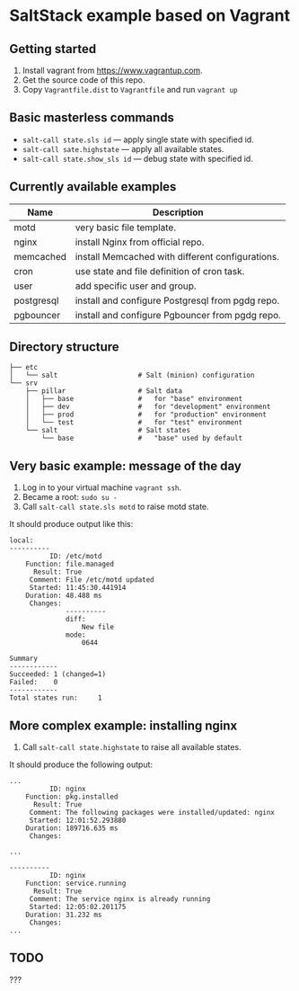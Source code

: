 SaltStack example based on Vagrant
==================================

Getting started
---------------

1. Install vagrant from https://www.vagrantup.com.
2. Get the source code of this repo.
3. Copy ``Vagrantfile.dist`` to ``Vagrantfile`` and run ``vagrant up``

Basic masterless commands
-------------------------

* ``salt-call state.sls id`` &mdash; apply single state with specified id.
* ``salt-call sate.highstate`` &mdash; apply all available states.
* ``salt-call state.show_sls id`` &mdash; debug state with specified id.

Currently available examples
----------------------------

Name        | Description                                          
----------- | ------------------------------------------------------
motd        | very basic file template.                            
nginx       | install Nginx from official repo.                    
memcached   | install Memcached with different configurations.     
cron        | use state and file definition of cron task.          
user        | add specific user and group.                         
postgresql  | install and configure Postgresql from pgdg repo.     
pgbouncer   | install and configure Pgbouncer from pgdg repo.      

Directory structure
-------------------

    ├── etc
    │   └── salt                    # Salt (minion) configuration
    └── srv
        ├── pillar                  # Salt data
        │   ├── base                #   for "base" environment
        │   ├── dev                 #   for "development" environment
        │   ├── prod                #   for "production" environment
        │   └── test                #   for "test" environment
        └── salt                    # Salt states
            └── base                #   "base" used by default

Very basic example: message of the day
--------------------------------------

1. Log in to your virtual machine ``vagrant ssh``.
2. Became a root: ``sudo su - ``
3. Call ``salt-call state.sls motd`` to raise motd state.

It should produce output like this:

    local:
    ----------
              ID: /etc/motd
        Function: file.managed
          Result: True
         Comment: File /etc/motd updated
         Started: 11:45:30.441914
        Duration: 48.488 ms
         Changes:
                  ----------
                  diff:
                      New file
                  mode:
                      0644

    Summary
    ------------
    Succeeded: 1 (changed=1)
    Failed:    0
    ------------
    Total states run:     1

More complex example: installing nginx
--------------------------------------

1. Call ``salt-call state.highstate`` to raise all available states.

It should produce the following output:

    ...
              ID: nginx
        Function: pkg.installed
          Result: True
         Comment: The following packages were installed/updated: nginx
         Started: 12:01:52.293880
        Duration: 189716.635 ms
         Changes:

    ...

    ----------
              ID: nginx
        Function: service.running
          Result: True
         Comment: The service nginx is already running
         Started: 12:05:02.201175
        Duration: 31.232 ms
         Changes:
    ...

TODO
----

???
